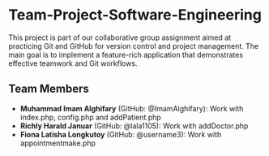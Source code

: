 # Team-Project-Software-Engineering

This project is part of our collaborative group assignment aimed at practicing Git and GitHub for version control and project management. The main goal is to implement a feature-rich application that demonstrates effective teamwork and Git workflows.

## Team Members
- **Muhammad Imam Alghifary** (GitHub: @ImamAlghifary): Work with index.php, config.php and addPatient.php
- **Richly Harald Januar** (GitHub: @lala1105): Work with addDoctor.php
- **Fiona Latisha Longkutoy** (GitHub: @username3): Work with appointmentmake.php

